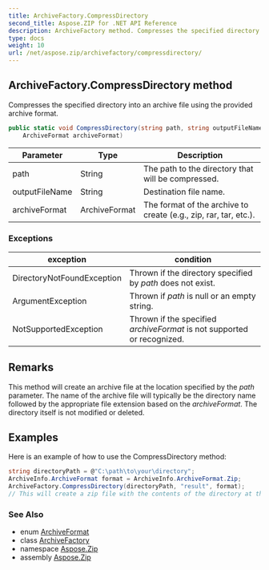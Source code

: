 ```yaml
---
title: ArchiveFactory.CompressDirectory
second_title: Aspose.ZIP for .NET API Reference
description: ArchiveFactory method. Compresses the specified directory into an archive file using the provided archive format
type: docs
weight: 10
url: /net/aspose.zip/archivefactory/compressdirectory/
---
```

## ArchiveFactory.CompressDirectory method

Compresses the specified directory into an archive file using the provided archive format.

```csharp
public static void CompressDirectory(string path, string outputFileName, 
    ArchiveFormat archiveFormat)
```

| Parameter | Type | Description |
| --- | --- | --- |
| path | String | The path to the directory that will be compressed. |
| outputFileName | String | Destination file name. |
| archiveFormat | ArchiveFormat | The format of the archive to create (e.g., zip, rar, tar, etc.). |

### Exceptions

| exception | condition |
| --- | --- |
| DirectoryNotFoundException | Thrown if the directory specified by *path* does not exist. |
| ArgumentException | Thrown if *path* is null or an empty string. |
| NotSupportedException | Thrown if the specified *archiveFormat* is not supported or recognized. |

## Remarks

This method will create an archive file at the location specified by the *path* parameter. The name of the archive file will typically be the directory name followed by the appropriate file extension based on the *archiveFormat*. The directory itself is not modified or deleted.

## Examples

Here is an example of how to use the CompressDirectory method:

```csharp
string directoryPath = @"C:\path\to\your\directory";
ArchiveInfo.ArchiveFormat format = ArchiveInfo.ArchiveFormat.Zip;
ArchiveFactory.CompressDirectory(directoryPath, "result", format);
// This will create a zip file with the contents of the directory at the specified path.
```

### See Also

* enum [ArchiveFormat](../../../aspose.zip.archiveinfo/archiveformat/)
* class [ArchiveFactory](../)
* namespace [Aspose.Zip](../../archivefactory/)
* assembly [Aspose.Zip](../../../)


